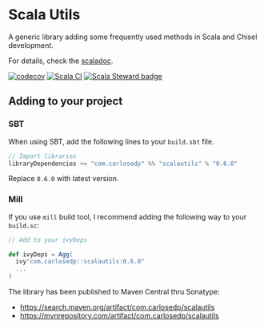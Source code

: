 # Scala Utils

A generic library adding some frequently used methods in Scala and Chisel development.

For details, check the  [scaladoc](https://www.javadoc.io/doc/com.carlosedp/scalautils_2.13/latest/com/carlosedp/scalautils/index.html).

[![codecov](https://codecov.io/gh/carlosedp/scalautils/branch/main/graph/badge.svg?token=YNEKF3OO04)](https://codecov.io/gh/carlosedp/scalautils)
[![Scala CI](https://github.com/carlosedp/scalautils/actions/workflows/scala.yml/badge.svg)](https://github.com/carlosedp/scalautils/actions/workflows/scala.yml)
[![Scala Steward badge](https://img.shields.io/badge/Scala_Steward-helping-blue.svg?style=flat&logo=data:image/png;base64,iVBORw0KGgoAAAANSUhEUgAAAA4AAAAQCAMAAAARSr4IAAAAVFBMVEUAAACHjojlOy5NWlrKzcYRKjGFjIbp293YycuLa3pYY2LSqql4f3pCUFTgSjNodYRmcXUsPD/NTTbjRS+2jomhgnzNc223cGvZS0HaSD0XLjbaSjElhIr+AAAAAXRSTlMAQObYZgAAAHlJREFUCNdNyosOwyAIhWHAQS1Vt7a77/3fcxxdmv0xwmckutAR1nkm4ggbyEcg/wWmlGLDAA3oL50xi6fk5ffZ3E2E3QfZDCcCN2YtbEWZt+Drc6u6rlqv7Uk0LdKqqr5rk2UCRXOk0vmQKGfc94nOJyQjouF9H/wCc9gECEYfONoAAAAASUVORK5CYII=)](https://scala-steward.org)

## Adding to your project

### SBT

When using SBT, add the following lines to your `build.sbt` file.

```scala
// Import libraries
libraryDependencies += "com.carlosedp" %% "scalautils" % "0.6.0"
```

Replace `0.6.0` with latest version.

### Mill

If you use `mill` build tool, I recommend adding the following way to your `build.sc`:

```scala
// Add to your ivyDeps

def ivyDeps = Agg(
  ivy"com.carlosedp::scalautils:0.6.0"
  ...
)
```

The library has been published to Maven Central thru Sonatype:

* <https://search.maven.org/artifact/com.carlosedp/scalautils>
* <https://mvnrepository.com/artifact/com.carlosedp/scalautils>